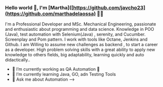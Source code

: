 ### Hello world 👋, I'm [Martha]([https://github.com/javcho23](https://github.com/marthadelaossa) 👨‍💻

<p>
I'm a Professional Developer and MSc. Mechanical Engineering, passionate and enthusiastic about programming and data science.
Knowledge in POO (Java), test automation with Selenium(Java) , serenity, and Cucumber. Screenplay and Pom pattern. 
I work with tools like Octane, Jenkins and Github. I am Willing to assume new challenges as backend , 
to start a career as a developer. 
High problem solving skills with a great ability to apply new knowledge to others fields, big adaptability, learning quickly 
and auto didactically..
<br/>

- 🔭 I’m currently working as QA Automation 🚀 
- 🌱 I’m currently learning Java, GO, adn Testing Tools
- 💬 Ask me about Automation
-->

